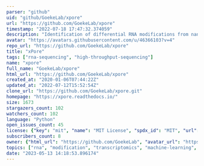 ```yaml
---
parser: "github"
uid: "github/GoekeLab/xpore"
url: "https://github.com/GoekeLab/xpore"
timestamp: "2022-07-18 17:47:32.374059"
description: "Identification of differential RNA modifications from nanopore direct RNA sequencing"
avatar: "https://avatars.githubusercontent.com/u/46366103?v=4"
repo_url: "https://github.com/GoekeLab/xpore"
title: "xPore"
tags: ["rna-sequencing", "high-throughput-sequencing"]
name: "xpore"
full_name: "GoekeLab/xpore"
html_url: "https://github.com/GoekeLab/xpore"
created_at: "2020-01-06T07:44:22Z"
updated_at: "2022-07-12T15:52:54Z"
clone_url: "https://github.com/GoekeLab/xpore.git"
homepage: "https://xpore.readthedocs.io/"
size: 1673
stargazers_count: 102
watchers_count: 102
language: "Python"
open_issues_count: 45
license: {"key": "mit", "name": "MIT License", "spdx_id": "MIT", "url": "https://api.github.com/licenses/mit", "node_id": "MDc6TGljZW5zZTEz"}
subscribers_count: 8
owner: {"html_url": "https://github.com/GoekeLab", "avatar_url": "https://avatars.githubusercontent.com/u/46366103?v=4", "login": "GoekeLab", "type": "Organization"}
topics: ["rna", "modification", "transcriptomics", "machine-learning", "genomics", "nanopore-sequencing", "rna-seq", "rna-modifications", "nanopore", "python"]
date: "2023-05-13 14:18:53.896174"
---
```

